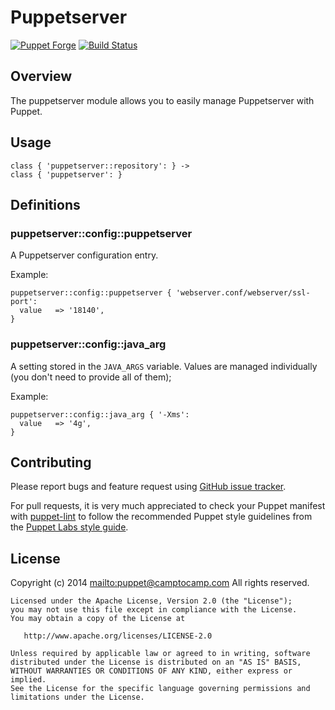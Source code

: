 # Puppetserver

[![Puppet Forge](http://img.shields.io/puppetforge/v/camptocamp/puppetserver.svg)](https://forge.puppetlabs.com/camptocamp/puppetserver)
[![Build Status](https://travis-ci.org/camptocamp/puppet-puppetserver.png?branch=master)](https://travis-ci.org/camptocamp/puppet-puppetserver)

## Overview

The puppetserver module allows you to easily manage Puppetserver with Puppet.

## Usage

```puppet
class { 'puppetserver::repository': } ->
class { 'puppetserver': }
```

## Definitions

### puppetserver::config::puppetserver

A Puppetserver configuration entry.

Example:

```puppet
puppetserver::config::puppetserver { 'webserver.conf/webserver/ssl-port':
  value   => '18140',
}
```

### puppetserver::config::java_arg

A setting stored in the `JAVA_ARGS` variable. Values are managed individually (you don't need to provide all of them);

Example:

```puppet
puppetserver::config::java_arg { '-Xms':
  value   => '4g',
}
```

 
## Contributing

Please report bugs and feature request using [GitHub issue
tracker](https://github.com/camptocamp/puppet-puppetserver/issues).

For pull requests, it is very much appreciated to check your Puppet manifest
with [puppet-lint](http://puppet-lint.com/) to follow the recommended Puppet style guidelines from the
[Puppet Labs style guide](http://docs.puppetlabs.com/guides/style_guide.html).
 
## License

Copyright (c) 2014 <mailto:puppet@camptocamp.com> All rights reserved.

    Licensed under the Apache License, Version 2.0 (the "License");
    you may not use this file except in compliance with the License.
    You may obtain a copy of the License at

       http://www.apache.org/licenses/LICENSE-2.0

    Unless required by applicable law or agreed to in writing, software
    distributed under the License is distributed on an "AS IS" BASIS,
    WITHOUT WARRANTIES OR CONDITIONS OF ANY KIND, either express or implied.
    See the License for the specific language governing permissions and
    limitations under the License.

